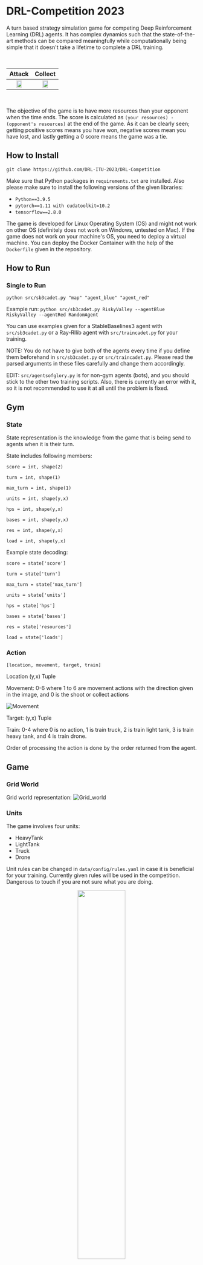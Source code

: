 # DRL-Competition 2023
A turn based strategy simulation game for competing Deep Reinforcement Learning (DRL) agents. It has complex dynamics such that the state-of-the-art methods can be compared meaningfully while computationally being simple that it doesn't take a lifetime to complete a DRL training.

&nbsp;

Attack           |  Collect  |
:-------------------------:|:-------------------------:
<img src="documentation/images/attack.gif" width="50%" height="50%">  | <img src="documentation/images/collect.gif" width="50%" height="50%">

&nbsp;

The objective of the game is to have more resources than your opponent when the time ends. The score is calculated as `(your resources) - (opponent's resources)` at the end of the game. As it can be clearly seen; getting positive scores means you have won, negative scores mean you have lost, and lastly getting a 0 score means the game was a tie.





## How to Install
`git clone https://github.com/DRL-ITU-2023/DRL-Competition`

Make sure that Python packages in `requirements.txt` are installed. Also please make sure to install the following versions of the given libraries:

- `Python==3.9.5`
- `pytorch==1.11 with cudatoolkit=10.2`
- `tensorflow==2.8.0`

The game is developed for Linux Operating System (OS) and might not work on other OS (definitely does not work on Windows, untested on Mac). If the game does not work on your machine's OS, you need to deploy a virtual machine. You can deploy the Docker Container with the help of the `Dockerfile` given in the repository.

## How to Run

### Single to Run

`python src/sb3cadet.py "map" "agent_blue" "agent_red"`

Example run: `python src/sb3cadet.py RiskyValley --agentBlue RiskyValley --agentRed RandomAgent`

You can use examples given for a StableBaselines3 agent with `src/sb3cadet.py` or a Ray-Rllib agent with `src/traincadet.py` for your training. 

NOTE: You do not have to give both of the agents every time if you define them beforehand in `src/sb3cadet.py` or `src/traincadet.py`. Please read the parsed arguments in these files carefully and change them accordingly.

EDIT: `src/agentsofglory.py` is for non-gym agents (bots), and you should stick to the other two training scripts. Also, there is currently an error with it, so it is not recommended to use it at all until the problem is fixed.


## Gym

### State

State representation is the knowledge from the game that is being send to agents when it is their turn.

State includes following members:

`score = int, shape(2)`

`turn = int, shape(1)`

`max_turn = int, shape(1)`

`units = int, shape(y,x)`

`hps = int, shape(y,x)`

`bases = int, shape(y,x)`

`res = int, shape(y,x)`

`load = int, shape(y,x)`

Example state decoding: 

`score = state['score']`

`turn = state['turn']`

`max_turn = state['max_turn']`

`units = state['units']`

`hps = state['hps']`

`bases = state['bases']`

`res = state['resources']`

`load = state['loads']`

### Action

`[location, movement, target, train]`

Location (y,x) Tuple

Movement: 0-6 where 1 to 6 are movement actions with the direction given in the image, and 0 is the shoot or collect actions

![Movement](documentation/images/action.jpg)

Target: (y,x) Tuple

Train: 0-4 where 0 is no action, 1 is train truck, 2 is train light tank, 3 is train heavy tank, and 4 is train drone.

Order of processing the action is done by the order returned from the agent.

## Game

### Grid World

Grid world representation: ![Grid_world](documentation/images/state.png)

### Units

The game involves four units:
- HeavyTank
- LightTank
- Truck
- Drone

Unit rules can be changed in `data/config/rules.yaml` in case it is beneficial for your training. Currently given rules will be used in the competition. Dangerous to touch if you are not sure what you are doing.

<p align="center">
  <img src="documentation/images/unit details.png" width="50%" height="50%">
</p>

&nbsp; 

<p align="center">
  <img src="documentation/images/unit abilities.png">
</p>


## Maps

Maps are defined as Yaml files in `data/config`.

There are currently some maps available:
- demo
- ResourceRiver
- RiskyValley
- RiskyWaters
- GolKenariVadisi

Along with some toy maps (1 or 2 units, tiny dimensions).


<p align="center">
  <img src="documentation/images/terrain names.png" width="75%" height="75%">
</p>

&nbsp; 



Toy Env 1           |  Toy Env 2  |  Toy Env 3  
:-------------------------:|:-------------------------:|:-------------------------:
![Toy1](documentation/images/Toy3.png)  |  ![Toy2](documentation/images/Toy2.png) |  ![Toy3](documentation/images/Toy1.png)


The competition map is going to be in dimensions (y=18, x=24). Your agent's action and observation (state) spaces should work in these dimensions. The maps RiskyValley (`data/config/RiskyValley.yaml`) and RiskyWaters (`data/config/RiskyWaters.yaml`) are examples of a correct-size competition environment.

If you wish to create your own map, please take `demo.yaml` as a layout.

&nbsp;
<p align="center">
  <img src="documentation/images/RiskyValley.png">
</p>

## Agents

Agents are located in `src/agents` directory. Each Agent has a file with its name and a class definition with its name. 

Each Agent should be a Gym Environment, and thus have the following functions:
- `__init__((self,team,action_lenght)`
- `reset(self)`
- `step(self, action)`
- `close(self,)`
- `render(self,)`

There are currently five agents available in `src/agents/.`:
- HumanAgent
- RandomAgent
- SimpleAgent
- GolKenari
- RiskyValley



If you wish to create your own agent, you can use `TemplateAgent` as a layout.

The agent `src/agents/RiskyValley.py` (not to be confused with the map `RiskyValley.yaml`!) is an example of an agent with a correct-size action and observation spaces. 

Hint: There can be many different representations for the same action and observation space, and a good representation may substantially increase the training quality.

### HumanAgent

HumanAgent is a special agent for testing purposes. This agent gets each action for each unit from a user from the console.

### RandomAgent

RandomAgent generates actions uniformly random.

### SimpleAgent

SimpleAgent only uses `Truck` and `LightTank` units. Other units constantly try to move upward. `Truck` units try to reach the closest resource and when collected a resource moves back to base. `LightTank` units move to their target if the distance is greater than 2 else shoots. Trucks are selected as targets if available.

### GolKenari

GolKenari is a smart agent for map dimensions (15, 7). Can be found in `src/agents/golkenari.py`. Check the code for further details.

### RiskyValley

RiskyValley is a smart agent for map dimensions (18, 24). Can be found in `src/agents/RiskyValley.py`. Check the code for further details.

## Self-Play

Self-Play is using your own agent to compete with itself to possibly learn your agent's weaknesses, exploit them, and learn to defend them. Self-Play is crucial to improve your agent if your agent's performance is converged to some value on the training with bots (non-learning agents). You can find the script for a Self-Play example in `src/agents/SelfPlay.py`, which is done using a Ray-Rllib agent via `src/agents/RiskyValley.py`. You can define the `checkpoint_path` parameter in `src/agents/SelfPlay.py` to define your learned agent. The opponent in this training is fixed, meaning it does not continue learning, while the allied agent is still learning as the training goes on.

## Competition and Submission

The competition is planned to have two stages. In the first stage, each agent is going to face a bot and gather a score to be placed on a leaderboard. These scores on the leaderboard will be manually updated in random intervals after submissions. You won't know which bot or map you will be competing in, other than the dimensions of the map which is (18, 24) where 18 and 24 are the number of hexagonal tiles for vertical and horizontal respectively. The scores will show cumulative points for 30 games on each map.

For the second stage, after the deadline for submissions is reached, at most the best 4 teams will compete against each other, meaning their agents will play against each other in an online event in a tournament fashion.

For the submission, you are asked to submit ALL of the repository, but please also add the most important files in the folder `submission/.`. These files are your training script (example: `src/traincadet.py`), your agent (example: `src/agents/RiskyValley.py`), your model file, and possibly your utilities file (example: `src/agents/utilities.py`).

## Contact

Please open an issue in this GitHub Repository for any questions, problems, or help regarding the competition environment, after you made sure no one opened an issue with the same problem.

For any kind of problem not directly related to the environment such as the competition deadline or the grading, please contact Prof. N. Kemal Üre.
